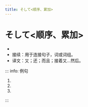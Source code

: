 ```yaml
---
title: そして<顺序、累加>
---
```


# そして<顺序、累加>

- <grammer-content sentence="意义：表示**两个动作**之间的**先后顺序**，也表示累加、递进、并列等含义。" inline />
- 接续：用于连接句子，词或词组。
- 译文：又；还；而且；接着又...然后。

::: info: 例句

1. <grammer-content sentence="[国際交流/こくさいこうりゅう]クラブにも[参加/さんか]した。**そして**、[日本人/にほんじん]の[学生/がくせい]とたくさん[話/はな]した。" trans="国际交流俱乐部我也参加了。之后我和日本的学生聊了很多。" />
1. <grammer-content sentence="[高橋/たかはし]さんは[朝/あさ]、5[時/じ]に[起/お]きた。**そして**、6[時/じ]に[寮/りょう]を[出/で]た。" trans="高桥早上5点起床，然后6点离开了宿舍。" />
1. <grammer-content sentence="[鈴木/すずき]さんはとても[親切/しんせつ]です。**そして**、[面白/おもしろ]い[人/ひと]です。" trans="铃木真的很亲切，而且她还很有趣。" />

:::
